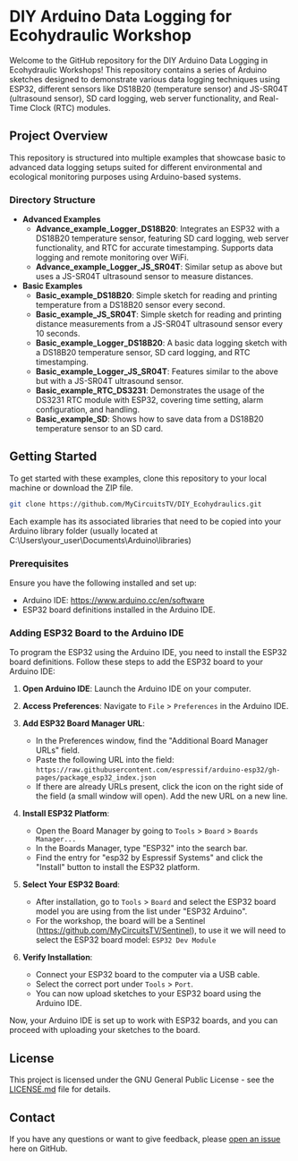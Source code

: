 # DIY Arduino Data Logging for Ecohydraulic Workshop

Welcome to the GitHub repository for the DIY Arduino Data Logging in Ecohydraulic Workshops! This repository contains a series of Arduino sketches designed to demonstrate various data logging techniques using ESP32, different sensors like DS18B20 (temperature sensor) and JS-SR04T (ultrasound sensor), SD card logging, web server functionality, and Real-Time Clock (RTC) modules.

## Project Overview

This repository is structured into multiple examples that showcase basic to advanced data logging setups suited for different environmental and ecological monitoring purposes using Arduino-based systems.

### Directory Structure

- **Advanced Examples**
  - **Advance_example_Logger_DS18B20**: Integrates an ESP32 with a DS18B20 temperature sensor, featuring SD card logging, web server functionality, and RTC for accurate timestamping. Supports data logging and remote monitoring over WiFi.
  - **Advance_example_Logger_JS_SR04T**: Similar setup as above but uses a JS-SR04T ultrasound sensor to measure distances.
- **Basic Examples**
  - **Basic_example_DS18B20**: Simple sketch for reading and printing temperature from a DS18B20 sensor every second.
  - **Basic_example_JS_SR04T**: Simple sketch for reading and printing distance measurements from a JS-SR04T ultrasound sensor every 10 seconds.
  - **Basic_example_Logger_DS18B20**: A basic data logging sketch with a DS18B20 temperature sensor, SD card logging, and RTC timestamping.
  - **Basic_example_Logger_JS_SR04T**: Features similar to the above but with a JS-SR04T ultrasound sensor.
  - **Basic_example_RTC_DS3231**: Demonstrates the usage of the DS3231 RTC module with ESP32, covering time setting, alarm configuration, and handling.
  - **Basic_example_SD**: Shows how to save data from a DS18B20 temperature sensor to an SD card.

## Getting Started

To get started with these examples, clone this repository to your local machine or download the ZIP file.

```bash
git clone https://github.com/MyCircuitsTV/DIY_Ecohydraulics.git
```
Each example has its associated libraries that need to be copied into your Arduino library folder (usually located at C:\Users\your_user\Documents\Arduino\libraries)

### Prerequisites

Ensure you have the following installed and set up:
- Arduino IDE: https://www.arduino.cc/en/software
- ESP32 board definitions installed in the Arduino IDE.

### Adding ESP32 Board to the Arduino IDE

To program the ESP32 using the Arduino IDE, you need to install the ESP32 board definitions. Follow these steps to add the ESP32 board to your Arduino IDE:

1. **Open Arduino IDE**: Launch the Arduino IDE on your computer.

2. **Access Preferences**: Navigate to `File` > `Preferences` in the Arduino IDE.

3. **Add ESP32 Board Manager URL**:
    - In the Preferences window, find the "Additional Board Manager URLs" field.
    - Paste the following URL into the field:  
      `https://raw.githubusercontent.com/espressif/arduino-esp32/gh-pages/package_esp32_index.json`
    - If there are already URLs present, click the icon on the right side of the field (a small window will open). Add the new URL on a new line.

4. **Install ESP32 Platform**:
    - Open the Board Manager by going to `Tools` > `Board` > `Boards Manager...`
    - In the Boards Manager, type "ESP32" into the search bar.
    - Find the entry for "esp32 by Espressif Systems" and click the "Install" button to install the ESP32 platform.

5. **Select Your ESP32 Board**:
    - After installation, go to `Tools` > `Board` and select the ESP32 board model you are using from the list under "ESP32 Arduino".
	- For the workshop, the board will be a Sentinel (https://github.com/MyCircuitsTV/Sentinel), to use it we will need to select the ESP32 board model: `ESP32 Dev Module`

6. **Verify Installation**:
    - Connect your ESP32 board to the computer via a USB cable.
    - Select the correct port under `Tools` > `Port`.
    - You can now upload sketches to your ESP32 board using the Arduino IDE.

Now, your Arduino IDE is set up to work with ESP32 boards, and you can proceed with uploading your sketches to the board. 

## License

This project is licensed under the GNU General Public License - see the [LICENSE.md](LICENSE) file for details.

## Contact

If you have any questions or want to give feedback, please [open an issue](https://github.com/MyCircuitsTV/DIY_Ecohydraulics/issues) here on GitHub.